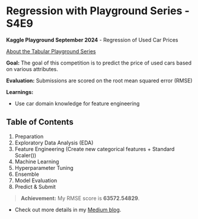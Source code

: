 # Regression with Playground Series - S4E9
**Kaggle Playground September 2024** - Regression of Used Car Prices

[About the Tabular Playground Series](https://www.kaggle.com/competitions/playground-series-s4e9)

**Goal:** The goal of this competition is to predict the price of used cars based on various attributes.

**Evaluation:** Submissions are scored on the root mean squared error (RMSE)

**Learnings:**
- Use car domain knowledge for feature engineering


## Table of Contents
1. Preparation
2. Exploratory Data Analysis (EDA)
3. Feature Engineering (Create new categorical features + Standard Scaler())
4. Machine Learning
5. Hyperparameter Tuning
6. Ensemble
7. Model Evaluation
8. Predict & Submit

> **Achievement:** My RMSE score is **63572.54829**.

* Check out more details in my [Medium blog](https://medium.com/@nguyenhuynh01.nh/list/kaggle-competition-data-science-b5ae64e91157).
